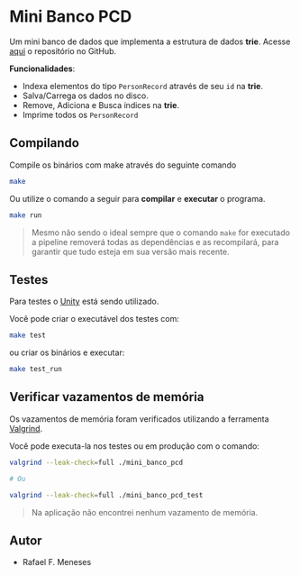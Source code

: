 # Mini Banco PCD

Um mini banco de dados que implementa a estrutura de dados **trie**. Acesse [aqui](https://github.com/zRafaF/mini-banco-pcd) o repositório no GitHub.

**Funcionalidades**:
* Indexa elementos do tipo `PersonRecord` através de seu `id` na **trie**.
* Salva/Carrega os dados no disco.
* Remove, Adiciona e Busca índices na **trie**. 
* Imprime todos os `PersonRecord`

## Compilando

Compile os binários com make através do seguinte comando

```sh
make
```

Ou utilize o comando a seguir para **compilar** e **executar** o programa.

```sh
make run
```

> Mesmo não sendo o ideal sempre que o comando `make` for executado a pipeline removerá todas as dependências e as recompilará, para garantir que tudo esteja em sua versão mais recente.

## Testes
Para testes o [Unity](https://www.throwtheswitch.org/unity) está sendo utilizado. 

Você pode criar o executável dos testes com:
```sh
make test
```
ou criar os binários e executar:
```sh
make test_run
```
## Verificar vazamentos de memória

Os vazamentos de memória foram verificados utilizando a ferramenta [Valgrind](https://valgrind.org/).

Você pode executa-la nos testes ou em produção com o comando:

```sh
valgrind --leak-check=full ./mini_banco_pcd

# Ou

valgrind --leak-check=full ./mini_banco_pcd_test
```

> Na aplicação não encontrei nenhum vazamento de memória.

## Autor

* Rafael F. Meneses